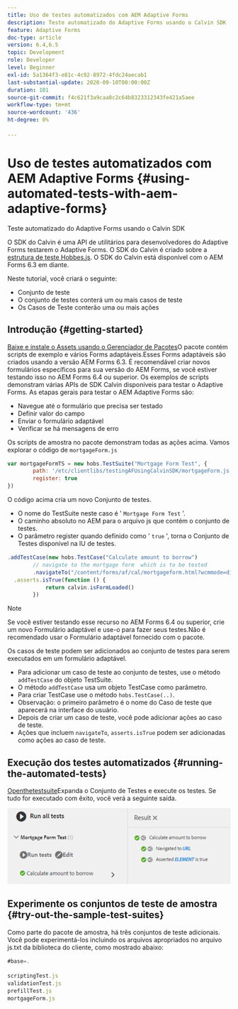 ```yaml
---
title: Uso de testes automatizados com AEM Adaptive Forms
description: Teste automatizado do Adaptive Forms usando o Calvin SDK
feature: Adaptive Forms
doc-type: article
version: 6.4,6.5
topic: Development
role: Developer
level: Beginner
exl-id: 5a1364f3-e81c-4c92-8972-4fdc24aecab1
last-substantial-update: 2020-09-10T00:00:00Z
duration: 101
source-git-commit: f4c621f3a9caa8c2c64b8323312343fe421a5aee
workflow-type: tm+mt
source-wordcount: '436'
ht-degree: 0%

---
```


# Uso de testes automatizados com AEM Adaptive Forms {#using-automated-tests-with-aem-adaptive-forms}

Teste automatizado do Adaptive Forms usando o Calvin SDK

O SDK do Calvin é uma API de utilitários para desenvolvedores do Adaptive Forms testarem o Adaptive Forms. O SDK do Calvin é criado sobre a [estrutura de teste Hobbes.js](https://experienceleague.adobe.com/docs/experience-manager-release-information/aem-release-updates/previous-updates/aem-previous-versions.html?lang=pt-BR). O SDK do Calvin está disponível com o AEM Forms 6.3 em diante.

Neste tutorial, você criará o seguinte:

* Conjunto de teste
* O conjunto de testes conterá um ou mais casos de teste
* Os Casos de Teste conterão uma ou mais ações

## Introdução {#getting-started}

[Baixe e instale o Assets usando o Gerenciador de Pacotes](assets/testingadaptiveformsusingcalvinsdk1.zip)O pacote contém scripts de exemplo e vários Forms adaptáveis.Esses Forms adaptáveis são criados usando a versão AEM Forms 6.3. É recomendável criar novos formulários específicos para sua versão do AEM Forms, se você estiver testando isso no AEM Forms 6.4 ou superior. Os exemplos de scripts demonstram várias APIs de SDK Calvin disponíveis para testar o Adaptive Forms. As etapas gerais para testar o AEM Adaptive Forms são:

* Navegue até o formulário que precisa ser testado
* Definir valor do campo
* Enviar o formulário adaptável
* Verificar se há mensagens de erro

Os scripts de amostra no pacote demonstram todas as ações acima.
Vamos explorar o código de `mortgageForm.js`

```javascript
var mortgageFormTS = new hobs.TestSuite("Mortgage Form Test", {
        path: '/etc/clientlibs/testingAFUsingCalvinSDK/mortgageForm.js',
        register: true
})
```

O código acima cria um novo Conjunto de testes.

* O nome do TestSuite neste caso é &#39; `Mortgage Form Test` &#39;.
* O caminho absoluto no AEM para o arquivo js que contém o conjunto de testes.
* O parâmetro register quando definido como &#39; `true` &#39;, torna o Conjunto de Testes disponível na IU de testes.

```javascript
.addTestCase(new hobs.TestCase("Calculate amount to borrow")
        // navigate to the mortgage form  which is to be tested
        .navigateTo("/content/forms/af/cal/mortgageform.html?wcmmode=disabled")
  .asserts.isTrue(function () {
            return calvin.isFormLoaded()
        })
```

>[!NOTE]
>
>Se você estiver testando esse recurso no AEM Forms 6.4 ou superior, crie um novo Formulário adaptável e use-o para fazer seus testes.Não é recomendado usar o Formulário adaptável fornecido com o pacote.

Os casos de teste podem ser adicionados ao conjunto de testes para serem executados em um formulário adaptável.

* Para adicionar um caso de teste ao conjunto de testes, use o método `addTestCase` do objeto TestSuite.
* O método `addTestCase` usa um objeto TestCase como parâmetro.
* Para criar TestCase use o método `hobs.TestCase(..)`.
* Observação: o primeiro parâmetro é o nome do Caso de teste que aparecerá na interface do usuário.
* Depois de criar um caso de teste, você pode adicionar ações ao caso de teste.
* Ações que incluem `navigateTo`, `asserts.isTrue` podem ser adicionadas como ações ao caso de teste.

## Execução dos testes automatizados {#running-the-automated-tests}

[Openthetestsuite](http://localhost:4502/libs/granite/testing/hobbes.html)Expanda o Conjunto de Testes e execute os testes. Se tudo for executado com êxito, você verá a seguinte saída.

![calvinsdk](assets/calvinimage.png)

## Experimente os conjuntos de teste de amostra {#try-out-the-sample-test-suites}

Como parte do pacote de amostra, há três conjuntos de teste adicionais. Você pode experimentá-los incluindo os arquivos apropriados no arquivo js.txt da biblioteca do cliente, como mostrado abaixo:

```javascript
#base=.

scriptingTest.js
validationTest.js
prefillTest.js
mortgageForm.js
```
